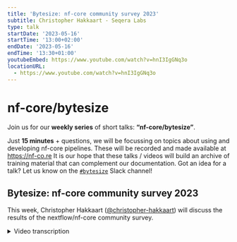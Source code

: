```yaml
---
title: 'Bytesize: nf-core community survey 2023'
subtitle: Christopher Hakkaart - Seqera Labs
type: talk
startDate: '2023-05-16'
startTime: '13:00+02:00'
endDate: '2023-05-16'
endTime: '13:30+01:00'
youtubeEmbed: https://www.youtube.com/watch?v=hnI3IgGNq3o
locationURL:
  - https://www.youtube.com/watch?v=hnI3IgGNq3o
---
```


# nf-core/bytesize

Join us for our **weekly series** of short talks: **“nf-core/bytesize”**.

Just **15 minutes** + questions, we will be focussing on topics about using and developing nf-core pipelines.
These will be recorded and made available at <https://nf-co.re>
It is our hope that these talks / videos will build an archive of training material that can complement our documentation. Got an idea for a talk? Let us know on the [`#bytesize`](https://nfcore.slack.com/channels/bytesize) Slack channel!

## Bytesize: nf-core community survey 2023

This week, Christopher Hakkaart ([@christopher-hakkaart](https://github.com/christopher-hakkaart)) will discuss the results of the nextflow/nf-core community survey.

<details markdown="1"><summary>Video transcription</summary>
**Note: The content has been edited for reader-friendliness**

[0:01](https://www.youtube.com/watch?v=hnI3IgGNq3o&t=1)
(host) Thank you everyone for joining. Sorry for the slightly slow start. I think we're up and running now. I'd like to welcome Chris Hakkaart to talk today. He's going to tell us all about the community survey that we do every year for Nextflow and nf-core. There's already been a bit of noise about the results and everything, and thank you to everyone who submitted. Chris is going to delve in and give us some juicy insights. Looking forward to hearing about that. Chris is working at Seqera Labs as a developer advocate for the Nextflow and nf-core communities. Thank you very much for speaking, Chris, and I'll hand over to you.

[0:36](https://www.youtube.com/watch?v=hnI3IgGNq3o&t=36)
Thank you. Hopefully everyone can now see see my slides. Thank you for having me. What I will be going through today is some of the results from the state of the workflow survey. The information I have taken from the survey has a real community flavor. Things relevant to Nextflow and the nf-core community in particular. As Phil already mentioned, there was a lot of noise being made on the different channels, on Twitter, on Slack, asking people to fill this in. It's really important that people do. A part of this is because of the Chan Zuckerberg Initiative grants that we've got, which are really there to help us increase the reach of nf-core and Nextflow, making sure that people who do want to come along to the community can join and get over the overheads of actually joining the community and making sure they understand what's going on. As a part of that, of course, we have the mentorship program, looking at the ambassador program, but there's a lot of initiatives that go on. The survey is really a way of helping to measure how we're dealing with things like that.

[1:43](https://www.youtube.com/watch?v=hnI3IgGNq3o&t=103)
You might be asking another survey, didn't I just do one? Yes, absolutely. This is the 2023 community survey results. This is the third year of doing the survey. From 2022 onwards, we started to ask extra questions about the nf-core community in particular. This year was the largest survey to date, there were 502 responses to the survey. This is up by 31% from 2022, in 2022 we had slightly over 300. The 502 responses is more than double that of 2021. Each year we're getting more responses, which is fantastic.

[2:23](https://www.youtube.com/watch?v=hnI3IgGNq3o&t=143)
When we look at where people are coming from, the region or the country that the respondents told us they live. In 2022, we had 20 different countries that were listed from participants, and this year is 47. You can see that we've got a much larger geographic reach. We're having responses from many, many more countries, more than double that of 2022. What you might also notice there is that most of the responses come from America and Europe. You'll see that America is still number one with most responses coming from there, and then Europe makes up the rest of the top six, especially in 2022. Some special mentions go out to India, Belgium, and I think it was Serbia who have all made the top 16 for the first time. When we look at the survey participants, when we look at the age, we see that most people are younger than 40. You'll see that 37% were under the age of 30. This is slightly up from 2022, so generally it's trending a little bit younger.

[3:28](https://www.youtube.com/watch?v=hnI3IgGNq3o&t=208)
When we asked the participants for the survey what languages they were proficient in, so this is slightly different to the question that we asked in 2022, which was your most proficient language. This time we've asked for all of the languages that people are proficient in. You'll see that English is still number one, so 99% of people who responded to the survey are proficient in English. But you can see there's a lot of other languages there that people are proficient as well. This is really important information to help us decide how we can, when we're doing things like translating documentation or doing training in other languages. 99% is obviously just about everyone, but there is an important 1% there that are not proficient in English, so having information like this really helps us prioritize our efforts. When we looked at gender, you'll see that it is still predominantly males that responded to the survey, who are Nextflow users, but the female representation did increase slightly, so it's up to 26%, which I think is about a 3% increase from 2022, as well as 1% of other who didn't identify as either male or female.

[4:28](https://www.youtube.com/watch?v=hnI3IgGNq3o&t=268)
When we look at the roles, or how people define their roles, most people define themselves as bioinformaticians, which is the same as previous years. It is down slightly from 2022, which is about 70%. That 3% was spread across an increase in PIs/managers, software engineers, and data scientists. When we asked people what their interests were when using Nextflow, most people said genomics, however transcriptomics, metagenomics, and proteomics were still all quite prevalent. All of these are obviously within life sciences, but when we dig into this other group, you'll see that there are many other fields outside of the life sciences that Nextflow is being used for these as well. When we asked people how they defined the industry that they belong to, most people said they came from academia, but you'll see that biotech startups and research institutions are still quite prevalent as well, as well as healthcare and clinical.

[5:24](https://www.youtube.com/watch?v=hnI3IgGNq3o&t=324)
Moving on to how long people have been using workflow managers and Nextflow. When we looked at the years working with workflows. This is a little bit ambiguous in terms of, is this just someone writing a bash script, strapping a few tools together, or have they been using other workflow managers for some amount of time? It's a little bit hard to tell this apart, but you can see that people have been using workflows for some time, 8% for 10 years or more. When we asked how long you've been using Nextflow, you'll see that most people are very new to Nextflow with less than one year of experience, and of course a very few who have been with Nextflow from the start from 6 to 10 years, remembering that Nextflow turned 10 earlier this year. When we asked if you are using other workflow managers, you'll see that most people are using more than one workflow manager, which is expected, and a little bit of variety definitely doesn't hurt. When we asked about your preferences for using Nextflow, most people are running the analysis using Nextflow themselves, how the others are running analysis for others, and others have written their own custom in-house workflows as well. These questions weren't mutually exclusive, so you could tick multiple boxes for these, so you'll see that most people have multiple roles when they're using Nextflow as well. Importantly, about 25%, 24%, because it's been rounded down, actually contribute to nf-core pipelines, which is really important as well, and really great to see that so many Nextflow users are joining the nf-core community and giving back as well.

[6:58](https://www.youtube.com/watch?v=hnI3IgGNq3o&t=418)
When we asked people the workflows that they actually run, so not just developing, but actually just running them, you'll see that most people are actually running nf-core workflows, which is great. All the workflows that are being developed as a part of nf-core are getting used by a lot of Nextflow users. Of course, a lot of people are still developing their own workflows as well, as well as others, some are using workflows that are developed by others in their group or other outsourced developers. This is a meme that was on the Slack channel today, which I thought was quite nice, so I'll give a shoutout to James for making that as well.

[7:34](https://www.youtube.com/watch?v=hnI3IgGNq3o&t=454)
When we asked what you find useful when you are learning Nextflow, most people said the reference docs. This is a weighted average, so this graph can be a little bit misleading and difficult to understand, but roughly what's happening here with these weighted average graphs is that when people respond positively, saying it's very useful, it drags the score up, and if it's not useful, it'd be below the line, near or below zero. In this case, when we looked at these numbers in more detail, 89% of people said they find the Nextflow docs very useful, and 73% find the nf-core docs very useful as well. It's really important that those nf-core documents are developed as well, and I think they are, which is really fantastic. If you look at the rest of these data points in detail, a lot of people said that they were indifferent, so they weren't either useful or not useful, probably because they weren't using these particular methods for learning Nextflow. But from digging into the style a little bit more, you'll find that people found all of these resources very useful. It's just some people aren't using all of them.

[8:42](https://www.youtube.com/watch?v=hnI3IgGNq3o&t=522)
When we asked how you get help when you have a problem with Nextflow, most people are reaching out on the nf-core Slack, so that probably feeds into a lot of the people that responded to the survey potentially being nf-core developers or trying to use an nf-core pipeline, something we've seen in the data already. What's also interesting is that there's been this really huge uptake in people using the Nextflow Slack, which is about one year old now, so to see that being quickly and widely adopted is really important. When we asked if you had attended a training before, 36% answered no, but they would like to, while 32% said yes, and it was one of the community trainings run by nf-core. Earlier this year, in March, we had the Nextflow and nf-core online community training, and all this is still on YouTube, along with all the training material. If you do belong to that 36%, all the training material is there, whether if you're a part of that 32%, you might have attended this training already. But it's really great to see those community training events being used so heavily by the community and Nextflow users. That was very nice.

[9:48](https://www.youtube.com/watch?v=hnI3IgGNq3o&t=588)
When we asked about how you launch your workflows, most people are launching from the command line, so 77%, with a very small but important part of the community using things like Tower, as well as other in-house platforms. When we asked the infrastructure that you're running this on, most people were doing on-prem clusters, but there is an increasing migration to the cloud, and that's something that we've seen over the last few years of the survey, is that people are quickly adopting cloud, and we can delve into those details in the survey blog post as well. When we asked what was important to you, so as a Nextflow user, as a developer, documentation was number one, so people find the documentation really important, but things like performance at scale, ease of installation, as well as the pipelines and data, portability, community adoption, all of these things were important. This is another weighted average, so anything above the line is important. Where the people found that in particular the commercial support wasn't overly important, as well as the graphical user interface wasn't a priority for people.

[10:55](https://www.youtube.com/watch?v=hnI3IgGNq3o&t=655)
63% of people reported that they felt frustrated with Nextflow, which I think is normal. When we looked at the responses, so this was the qualitative part of the response, people said things like the Groovy language, debugging error messages, unclear documentation, having a large cache. All of these things come up regularly, we see this in the Nextflow Slack, but we do take this very seriously. It does help us prioritize the features that need to be fixed or improved on as a part of Nextflow and nf-core. Looking at that in reverse, when we asked what are the features people would like to see, they'd like to see Nextflow in other languages other than Groovy, more obvious error messages, better documentation, and a way of removing intermediate files. This is the complete inverse of what people felt frustrated with, which makes a lot of sense. There are also requests for things like ability to optimize resources, submit Java arrays, more regular community trainings, visibility to write unit tests. I just want to reinforce as well is that we hear you, this is all really important feedback and the developers take this really seriously when they think about what features they'll be adding to Nextflow.

[12:09](https://www.youtube.com/watch?v=hnI3IgGNq3o&t=729)
But I guess the bottom line and probably the most important thing is that 99% of people are satisfied with Nextflow. People coming to use Nextflow are really happy. This is up from 98% in 2022. This is a really fantastic result. This is a picture from a great Australian movie called The Castle. It's just the vibe of it as a summary, but Nextflow users are very satisfied. Nextflow has a growing user base with increased diversity, which is really important. Nextflow is experiencing rapid adoption and growth. We see that with a lot of Nextflow users having less than one year experience. The nf-core community is especially valued, things like the community training and outreach that is done through the nf-core Slack channel, for example, is incredibly important. The survey has been really helpful and helped guide development of new features for Nextflow, as well as nf-core in the future. That's the end of the presentation. If there are any questions, I'll be happy to answer them.

[13:09](https://www.youtube.com/watch?v=hnI3IgGNq3o&t=789)
(host) Thanks very much, Chris. That's really good. Just to leave it open, anyone, feel free to unmute yourself or ask a question or drop a question into the chat and I can relay it. I liked all the memes, by the way, Chris, flashing up. I'm going to have to go back through the recording at half speeds to try and catch some of those.

(speaker) I should have dwelled on those. Same to break up all the green, I think.

(question) I can kick off, maybe, if you could go back a couple of slides to the things that people wanted to see. I thought it was quite interesting that like here, nearly all of these have got things which are being actively developed or coming out soon. Do you want to just mention a couple of those?

(answer) Yeah, absolutely. If anyone's actually ever dug around on the Nextflow GitHub, for example, we see that there are a lot of branches that are actively developing some of these particular features. Java arrays in particular, that's been requested for a while, and there's been some really good development on that recently. I'm not sure if there's a date that that might be available, but that is a feature as an example that will be coming out in the future. Things like the more regular community training, from a developer advocate perspective, we know how important the training is, and there will be more training and more training resources in the near future. It's something that we're really prioritizing and see the value of and having available for the community as well. I'm not as up to date with what's happening with unit tests. I'm not sure if that's under active development or not. But in terms of optimizing resources, there are features through Tower, for example, that's already doing that. If you're using Tower, you can click the button there and have an optimized resource primitives file created for you.

(comment) The unit tests, I was thinking about the nf-test framework, which is a nice way to write unit tests for the Nextflow pipelines. It's not from a core Nextflow team, it's a community tool, but it's being picked up and used in nf-core. At the moment, we've got an nf-test channel on the nf-core slack. If you want to chat about it or just Google it, you'll find out. It's got really nice documentation. The optimized resources one, I think that's not very well known, but if you're a Nextflow Tower user, once you've run a workflow on Tower, then it should come up with a little button saying optimize resources. That will build a customized config file for you based on what that run used, which should be optimized for future runs. It's not like it's still very much a work in progress. It's a preview feature, that one. The UI and stuff has some improvements to be made still, but it might be useful for those of you interested in that as a feature.

[16:00](https://www.youtube.com/watch?v=hnI3IgGNq3o&t=960)
(questions) There's a question just come in on the chat. An excellent presentation. Please make an example custom config files for all possible tools used in the pipeline. I'm not totally clear what that question means, really. Because we've... do you have any thought about that one?

(answer) I guess just expanding what Phil has mentioned with the with the feature in Tower. After you have executed a run and it's run to completion, you'll be given the option to go back and make this this custom config file, which would give you the resources that it will take into account that the resources we use on your previous runs. It'll come up with a new config file that will say, hey, look, you requested, 50 gigs or 50 CPUs, but for this you actually need two or this much memory or whatever else. This will go through all the tools that are part of the pipeline for that. It's really nice feature. I think if you go into the community showcase for Tower that you'll be able to see that in action as well, which is probably the best way to see and understand it is just to go and get hands on as part of that.

[17:25](https://www.youtube.com/watch?v=hnI3IgGNq3o&t=1045)
(host) Any more questions?

(comment) Like I said, try screen share the optimization thing. It's not very obvious. I can just steal the screen share just super fast. This is Tower. This is the testing, actually... Okay, let's go into verified pipelines. I've been going to existing runs here which have already gone. If I take one here you can see as a button saying optimization available. This is a demo pipeline so it doesn't have anything in it. Easy as one process which is called Say Hello, and this is saying, only needs one CPU. You can imagine if this is a nf-core pipeline that'd be like, you know, 100 different processes listed here with CPUs and memory for each one. You can manually copy that out, stick that in a custom config file for the next one.

(host) Great. Right, thanks very much, Chris. Pleasure to have you here and thank you everyone for joining we'll see you for the next nf-core bytesize talk soon.

</details>
